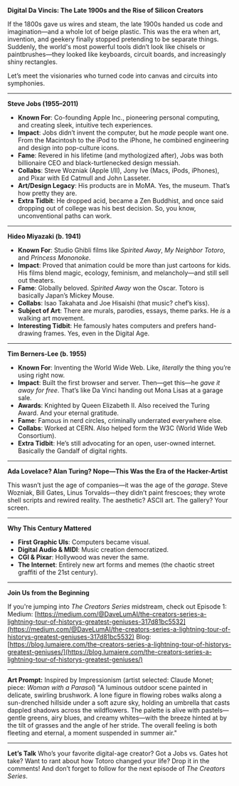 **Digital Da Vincis: The Late 1900s and the Rise of Silicon Creators**

If the 1800s gave us wires and steam, the late 1900s handed us code and imagination—and a whole lot of beige plastic. This was the era when art, invention, and geekery finally stopped pretending to be separate things. Suddenly, the world's most powerful tools didn’t look like chisels or paintbrushes—they looked like keyboards, circuit boards, and increasingly shiny rectangles.

Let’s meet the visionaries who turned code into canvas and circuits into symphonies.

---

**Steve Jobs (1955–2011)**

* **Known For**: Co-founding Apple Inc., pioneering personal computing, and creating sleek, intuitive tech experiences.
* **Impact**: Jobs didn’t invent the computer, but he *made* people want one. From the Macintosh to the iPod to the iPhone, he combined engineering and design into pop-culture icons.
* **Fame**: Revered in his lifetime (and mythologized after), Jobs was both billionaire CEO and black-turtlenecked design messiah.
* **Collabs**: Steve Wozniak (Apple I/II), Jony Ive (Macs, iPods, iPhones), and Pixar with Ed Catmull and John Lasseter.
* **Art/Design Legacy**: His products are in MoMA. Yes, the museum. That’s how pretty they are.
* **Extra Tidbit**: He dropped acid, became a Zen Buddhist, and once said dropping out of college was his best decision. So, you know, unconventional paths can work.

---

**Hideo Miyazaki (b. 1941)**

* **Known For**: Studio Ghibli films like *Spirited Away*, *My Neighbor Totoro*, and *Princess Mononoke*.
* **Impact**: Proved that animation could be more than just cartoons for kids. His films blend magic, ecology, feminism, and melancholy—and still sell out theaters.
* **Fame**: Globally beloved. *Spirited Away* won the Oscar. Totoro is basically Japan’s Mickey Mouse.
* **Collabs**: Isao Takahata and Joe Hisaishi (that music? chef’s kiss).
* **Subject of Art**: There are murals, parodies, essays, theme parks. He *is* a walking art movement.
* **Interesting Tidbit**: He famously hates computers and prefers hand-drawing frames. Yes, even in the Digital Age.

---

**Tim Berners-Lee (b. 1955)**

* **Known For**: Inventing the World Wide Web. Like, *literally* the thing you’re using right now.
* **Impact**: Built the first browser and server. Then—get this—he *gave it away for free*. That’s like Da Vinci handing out Mona Lisas at a garage sale.
* **Awards**: Knighted by Queen Elizabeth II. Also received the Turing Award. And your eternal gratitude.
* **Fame**: Famous in nerd circles, criminally underrated everywhere else.
* **Collabs**: Worked at CERN. Also helped form the W3C (World Wide Web Consortium).
* **Extra Tidbit**: He’s still advocating for an open, user-owned internet. Basically the Gandalf of digital rights.

---

**Ada Lovelace? Alan Turing? Nope—This Was the Era of the Hacker-Artist**

This wasn’t just the age of companies—it was the age of the *garage*. Steve Wozniak, Bill Gates, Linus Torvalds—they didn’t paint frescoes; they wrote shell scripts and rewired reality. The aesthetic? ASCII art. The gallery? Your screen.

---

**Why This Century Mattered**

* **First Graphic UIs**: Computers became visual.
* **Digital Audio & MIDI**: Music creation democratized.
* **CGI & Pixar**: Hollywood was never the same.
* **The Internet**: Entirely new art forms and memes (the chaotic street graffiti of the 21st century).

---

**Join Us from the Beginning**

If you're jumping into *The Creators Series* midstream, check out Episode 1:
Medium: [https://medium.com/@DaveLumAI/the-creators-series-a-lightning-tour-of-historys-greatest-geniuses-317d81bc5532](https://medium.com/@DaveLumAI/the-creators-series-a-lightning-tour-of-historys-greatest-geniuses-317d81bc5532)
Blog: [https://blog.lumaiere.com/the-creators-series-a-lightning-tour-of-historys-greatest-geniuses/](https://blog.lumaiere.com/the-creators-series-a-lightning-tour-of-historys-greatest-geniuses/)

---

**Art Prompt:**
Inspired by Impressionism (artist selected: Claude Monet; piece: *Woman with a Parasol*)
"A luminous outdoor scene painted in delicate, swirling brushwork. A lone figure in flowing robes walks along a sun-drenched hillside under a soft azure sky, holding an umbrella that casts dappled shadows across the wildflowers. The palette is alive with pastels—gentle greens, airy blues, and creamy whites—with the breeze hinted at by the tilt of grasses and the angle of her stride. The overall feeling is both fleeting and eternal, a moment suspended in summer air."

---

**Let’s Talk**
Who’s your favorite digital-age creator? Got a Jobs vs. Gates hot take? Want to rant about how Totoro changed your life? Drop it in the comments! And don’t forget to follow for the next episode of *The Creators Series*.
